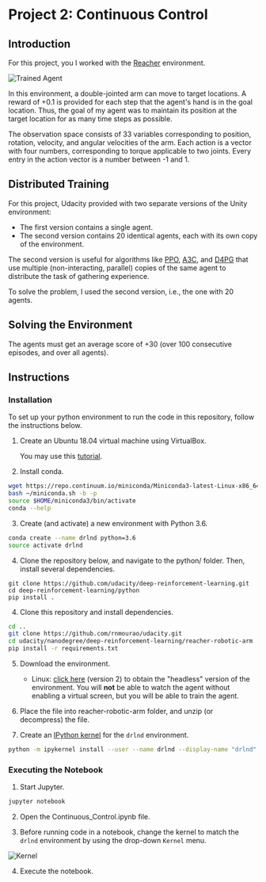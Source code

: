 # Project 2: Continuous Control

## Introduction

For this project, you I worked with the [Reacher](https://github.com/Unity-Technologies/ml-agents/blob/master/docs/Learning-Environment-Examples.md#reacher) environment.

![Trained Agent](https://user-images.githubusercontent.com/10624937/43851024-320ba930-9aff-11e8-8493-ee547c6af349.gif)

In this environment, a double-jointed arm can move to target locations. A reward of +0.1 is provided for each step that the agent's hand is in the goal location. Thus, the goal of my agent was to maintain its position at the target location for as many time steps as possible.

The observation space consists of 33 variables corresponding to position, rotation, velocity, and angular velocities of the arm. Each action is a vector with four numbers, corresponding to torque applicable to two joints. Every entry in the action vector is a number between -1 and 1.

## Distributed Training

For this project, Udacity provided with two separate versions of the Unity environment:
- The first version contains a single agent.
- The second version contains 20 identical agents, each with its own copy of the environment.  

The second version is useful for algorithms like [PPO](https://arxiv.org/pdf/1707.06347.pdf), [A3C](https://arxiv.org/pdf/1602.01783.pdf), and [D4PG](https://openreview.net/pdf?id=SyZipzbCb) that use multiple (non-interacting, parallel) copies of the same agent to distribute the task of gathering experience.  

To solve the problem, I used the second version, i.e., the one with 20 agents.

## Solving the Environment

The agents must get an average score of +30 (over 100 consecutive episodes, and over all agents).

## Instructions

### Installation

To set up your python environment to run the code in this repository, follow the instructions below.

1. Create an Ubuntu 18.04 virtual machine using VirtualBox.

    You may use this [tutorial](https://www.youtube.com/watch?v=44Se48TNOtI).

2. Install conda.
```bash
wget https://repo.continuum.io/miniconda/Miniconda3-latest-Linux-x86_64.sh -O ~/miniconda.sh
bash ~/miniconda.sh -b -p
source $HOME/miniconda3/bin/activate
conda --help
```

3. Create (and activate) a new environment with Python 3.6.
```bash
conda create --name drlnd python=3.6
source activate drlnd
```
	
4. Clone the repository below, and navigate to the python/ folder. Then, install several dependencies.
```
git clone https://github.com/udacity/deep-reinforcement-learning.git
cd deep-reinforcement-learning/python
pip install .
```

4. Clone this repository and install dependencies.
```bash
cd ..
git clone https://github.com/rnmourao/udacity.git
cd udacity/nanodegree/deep-reinforcement-learning/reacher-robotic-arm
pip install -r requirements.txt
```

5. Download the environment.

    - Linux:  [click here](https://s3-us-west-1.amazonaws.com/udacity-drlnd/P2/Reacher/Reacher_Linux_NoVis.zip) (version 2) to obtain the "headless" version of the environment.  You will **not** be able to watch the agent without enabling a virtual screen, but you will be able to train the agent.

6. Place the file into reacher-robotic-arm folder, and unzip (or decompress) the file. 

7. Create an [IPython kernel](http://ipython.readthedocs.io/en/stable/install/kernel_install.html) for the `drlnd` environment.  
```bash
python -m ipykernel install --user --name drlnd --display-name "drlnd"
```

### Executing the Notebook


1. Start Jupyter.

```bash
jupyter notebook
```

2. Open the Continuous_Control.ipynb file.


3. Before running code in a notebook, change the kernel to match the `drlnd` environment by using the drop-down `Kernel` menu. 

![Kernel](https://user-images.githubusercontent.com/10624937/42386929-76f671f0-8106-11e8-9376-f17da2ae852e.png)


4. Execute the notebook.